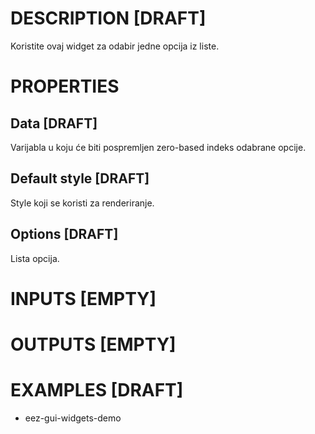 # DESCRIPTION [DRAFT]

Koristite ovaj widget za odabir jedne opcija iz liste.

# PROPERTIES

## Data [DRAFT]

Varijabla u koju će biti pospremljen zero-based indeks odabrane opcije.

## Default style [DRAFT]

Style koji se koristi za renderiranje.

## Options [DRAFT]

Lista opcija.

# INPUTS [EMPTY]

# OUTPUTS [EMPTY]

# EXAMPLES [DRAFT]

-   eez-gui-widgets-demo
